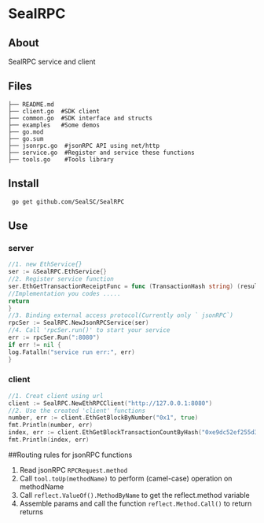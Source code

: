 # SealRPC


## About
SealRPC service and client

## Files

```
├── README.md  
├── client.go  #SDK client
├── common.go  #SDK interface and structs
├── examples   #Some demos
├── go.mod    
├── go.sum
├── jsonrpc.go  #jsonRPC API using net/http
├── service.go  #Register and service these functions 
├── tools.go    #Tools library
```

## Install

```
 go get github.com/SealSC/SealRPC
```

## Use

### server
```go
//1. new EthService{}
ser := &SealRPC.EthService{}
//2. Register service function
ser.EthGetTransactionReceiptFunc = func (TransactionHash string) (result SealRPC.EthGetTransactionReceiptResult, err error) {
//Implementation you codes .....
return
}
//3. Binding external access protocol(Currently only ` jsonRPC`)
rpcSer := SealRPC.NewJsonRPCService(ser)
//4. Call 'rpcSer.run()' to start your service
err := rpcSer.Run(":8080")
if err != nil {
log.Fatalln("service run err:", err)
}

```

### client

```go
//1. Creat client using url
client := SealRPC.NewEthRPCClient("http://127.0.0.1:8080")
//2. Use the created 'client' functions
number, err := client.EthGetBlockByNumber("0x1", true)
fmt.Println(number, err)
index, err := client.EthGetBlockTransactionCountByHash("0xe9dc52ef255d3b8ee11b35acc4b25f41ce096c71392aafe58907df9e1dbaaa4b")
fmt.Println(index, err)
```

##Routing rules for jsonRPC functions

1. Read jsonRPC `RPCRequest.method` 
2. Call `tool.toUp(methodName)` to perform (camel-case) operation on methodName
3. Call `reflect.ValueOf().MethodByName` to get the reflect.method variable
4. Assemble params and call the function `reflect.Method.Call()` to return returns
